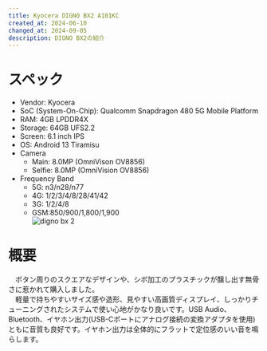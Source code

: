 ```yaml
---
title: Kyocera DIGNO BX2 A101KC
created_at: 2024-06-10
changed_at: 2024-09-05
description: DIGNO BX2の紹介
---
```


# スペック
- Vendor: Kyocera
- SoC (System-On-Chip): Qualcomm Snapdragon 480 5G Mobile Platform
- RAM: 4GB LPDDR4X
- Storage: 64GB UFS2.2
- Screen: 6.1 inch IPS
- OS: Android 13 Tiramisu
- Camera
  - Main: 8.0MP (OmniVison OV8856)
  - Selfie: 8.0MP (OmniVision OV8856)
- Frequency Band
  - 5G: n3/n28/n77
  - 4G: 1/2/3/4/8/28/41/42
  - 3G: 1/2/4/8
  - GSM:850/900/1,800/1,900 <br>
![digno bx 2](https://minio.zuiho.moe/media_attachments/files/112/589/681/750/094/778/original/165ee9daa6943640.jpg)

# 概要
　ボタン周りのスクエアなデザインや、シボ加工のプラスチックが醸し出す無骨さに惹かれて購入しました。<br>
　軽量で持ちやすいサイズ感や造形、見やすい高画質ディスプレイ、しっかりチューニングされたシステムで使い心地がかなり良いです。USB Audio、Bluetooth、イヤホン出力(USB-Cポートにアナログ接続の変換アダプタを使用)ともに音質も良好です。イヤホン出力は全体的にフラットで定位感のいい音を鳴らします。<br>